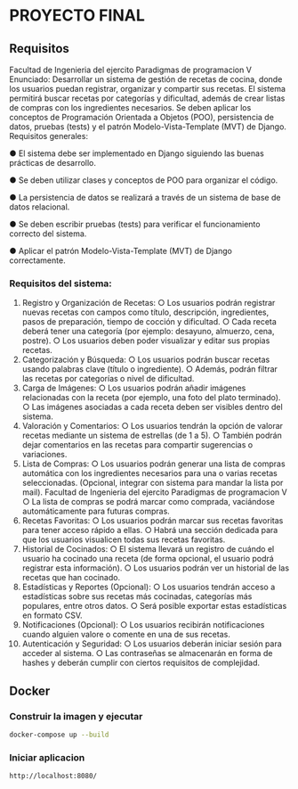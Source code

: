 # PROYECTO FINAL

## Requisitos

Facultad de Ingenieria del ejercito
Paradigmas de programacion V
Enunciado:
Desarrollar un sistema de gestión de recetas de cocina, donde los usuarios puedan registrar,
organizar y compartir sus recetas. El sistema permitirá buscar recetas por categorías y
dificultad, además de crear listas de compras con los ingredientes necesarios. Se deben aplicar
los conceptos de Programación Orientada a Objetos (POO), persistencia de datos, pruebas
(tests) y el patrón Modelo-Vista-Template (MVT) de Django.
Requisitos generales:

● El sistema debe ser implementado en Django siguiendo las buenas prácticas de
desarrollo.

● Se deben utilizar clases y conceptos de POO para organizar el código.

● La persistencia de datos se realizará a través de un sistema de base de datos
relacional.

● Se deben escribir pruebas (tests) para verificar el funcionamiento correcto del sistema.

● Aplicar el patrón Modelo-Vista-Template (MVT) de Django correctamente.

### Requisitos del sistema:
1. Registro y Organización de Recetas:
○ Los usuarios podrán registrar nuevas recetas con campos como título,
descripción, ingredientes, pasos de preparación, tiempo de cocción y dificultad.
○ Cada receta deberá tener una categoría (por ejemplo: desayuno, almuerzo,
cena, postre).
○ Los usuarios deben poder visualizar y editar sus propias recetas.
2. Categorización y Búsqueda:
○ Los usuarios podrán buscar recetas usando palabras clave (título o ingrediente).
○ Además, podrán filtrar las recetas por categorías o nivel de dificultad.
3. Carga de Imágenes:
○ Los usuarios podrán añadir imágenes relacionadas con la receta (por ejemplo,
una foto del plato terminado).
○ Las imágenes asociadas a cada receta deben ser visibles dentro del sistema.
4. Valoración y Comentarios:
○ Los usuarios tendrán la opción de valorar recetas mediante un sistema de
estrellas (de 1 a 5).
○ También podrán dejar comentarios en las recetas para compartir sugerencias o
variaciones.
5. Lista de Compras:
○ Los usuarios podrán generar una lista de compras automática con los
ingredientes necesarios para una o varias recetas seleccionadas. (Opcional,
integrar con sistema para mandar la lista por mail).
Facultad de Ingenieria del ejercito
Paradigmas de programacion V
○ La lista de compras se podrá marcar como comprada, vaciándose
automáticamente para futuras compras.
6. Recetas Favoritas:
○ Los usuarios podrán marcar sus recetas favoritas para tener acceso rápido a
ellas.
○ Habrá una sección dedicada para que los usuarios visualicen todas sus recetas
favoritas.
7. Historial de Cocinados:
○ El sistema llevará un registro de cuándo el usuario ha cocinado una receta (de
forma opcional, el usuario podrá registrar esta información).
○ Los usuarios podrán ver un historial de las recetas que han cocinado.
8. Estadísticas y Reportes (Opcional):
○ Los usuarios tendrán acceso a estadísticas sobre sus recetas más cocinadas,
categorías más populares, entre otros datos.
○ Será posible exportar estas estadísticas en formato CSV.
9. Notificaciones (Opcional):
○ Los usuarios recibirán notificaciones cuando alguien valore o comente en una de
sus recetas.
10. Autenticación y Seguridad:
○ Los usuarios deberán iniciar sesión para acceder al sistema.
○ Las contraseñas se almacenarán en forma de hashes y deberán cumplir con
ciertos requisitos de complejidad.


## Docker

### Construir la imagen y ejecutar

```bash
docker-compose up --build
```

### Iniciar aplicacion
```bash
http://localhost:8080/
```